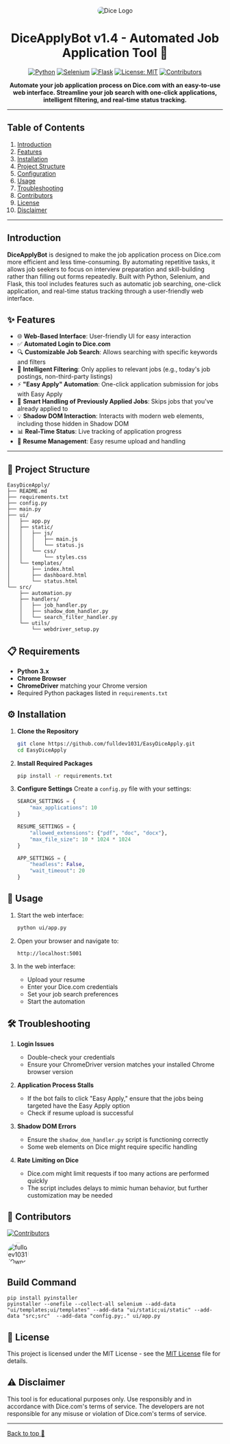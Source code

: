 <a name="top"></a>
<div align="center">
<img src="./src/img/dice_logo.png" alt="Dice Logo" style="border-radius: 15px;">

# DiceApplyBot v1.4 - Automated Job Application Tool 🚀

[![Python](https://img.shields.io/badge/Python-3.x-blue.svg?logo=python&logoColor=white)](https://www.python.org/)
[![Selenium](https://img.shields.io/badge/Selenium-Automation-green.svg?logo=selenium&logoColor=white)](https://www.selenium.dev/)
[![Flask](https://img.shields.io/badge/Flask-Web_UI-red.svg?logo=flask&logoColor=white)](https://flask.palletsprojects.com/)
[![License: MIT](https://img.shields.io/badge/License-MIT-yellow.svg)](./MIT%20License)
[![Contributors](https://img.shields.io/github/contributors/fulldev1031/EasyDiceApply)]()

**Automate your job application process on Dice.com with an easy-to-use web interface. Streamline your job search with one-click applications, intelligent filtering, and real-time status tracking.**

</div>

---

## Table of Contents

1. [Introduction](#introduction)
2. [Features](#features)
3. [Installation](#installation)
4. [Project Structure](#project-structure)
5. [Configuration](#configuration)
6. [Usage](#usage)
7. [Troubleshooting](#troubleshooting)
8. [Contributors](#contributors)
9. [License](#license)
10. [Disclaimer](#disclaimer)

---

## Introduction

**DiceApplyBot** is designed to make the job application process on Dice.com more efficient and less time-consuming. By automating repetitive tasks, it allows job seekers to focus on interview preparation and skill-building rather than filling out forms repeatedly. Built with Python, Selenium, and Flask, this tool includes features such as automatic job searching, one-click application, and real-time status tracking through a user-friendly web interface.

## ✨ Features

- 🌐 **Web-Based Interface**: User-friendly UI for easy interaction
- ✅ **Automated Login to Dice.com**
- 🔍 **Customizable Job Search**: Allows searching with specific keywords and filters
- 🎯 **Intelligent Filtering**: Only applies to relevant jobs (e.g., today's job postings, non-third-party listings)
- ⚡ **"Easy Apply" Automation**: One-click application submission for jobs with Easy Apply
- 🔄 **Smart Handling of Previously Applied Jobs**: Skips jobs that you've already applied to
- 💡 **Shadow DOM Interaction**: Interacts with modern web elements, including those hidden in Shadow DOM
- 📊 **Real-Time Status**: Live tracking of application progress
- 📁 **Resume Management**: Easy resume upload and handling

---

## 📂 Project Structure

```
EasyDiceApply/
├── README.md
├── requirements.txt
├── config.py
├── main.py
├── ui/
│   ├── app.py
│   ├── static/
│   │   ├── js/
│   │   │   ├── main.js
│   │   │   └── status.js
│   │   └── css/
│   │       └── styles.css
│   └── templates/
│       ├── index.html
│       ├── dashboard.html
│       └── status.html
└── src/
    ├── automation.py
    ├── handlers/
    │   ├── job_handler.py
    │   ├── shadow_dom_handler.py
    │   └── search_filter_handler.py
    └── utils/
        └── webdriver_setup.py
```

## 📋 Requirements

- **Python 3.x**
- **Chrome Browser**
- **ChromeDriver** matching your Chrome version
- Required Python packages listed in `requirements.txt`

## ⚙️ Installation

1. **Clone the Repository**
   ```bash
   git clone https://github.com/fulldev1031/EasyDiceApply.git
   cd EasyDiceApply
   ```

2. **Install Required Packages**
   ```bash
   pip install -r requirements.txt
   ```

3. **Configure Settings**
   Create a `config.py` file with your settings:
   ```python
   SEARCH_SETTINGS = {
       "max_applications": 10
   }

   RESUME_SETTINGS = {
       "allowed_extensions": {"pdf", "doc", "docx"},
       "max_file_size": 10 * 1024 * 1024
   }

   APP_SETTINGS = {
       "headless": False,
       "wait_timeout": 20
   }
   ```

## 🚀 Usage

1. Start the web interface:
   ```bash
   python ui/app.py
   ```

2. Open your browser and navigate to:
   ```
   http://localhost:5001
   ```

3. In the web interface:
   - Upload your resume
   - Enter your Dice.com credentials
   - Set your job search preferences
   - Start the automation

## 🛠️ Troubleshooting

1. **Login Issues**
   - Double-check your credentials
   - Ensure your ChromeDriver version matches your installed Chrome browser version

2. **Application Process Stalls**
   - If the bot fails to click "Easy Apply," ensure that the jobs being targeted have the Easy Apply option
   - Check if resume upload is successful

3. **Shadow DOM Errors**
   - Ensure the `shadow_dom_handler.py` script is functioning correctly
   - Some web elements on Dice might require specific handling

4. **Rate Limiting on Dice**
   - Dice.com might limit requests if too many actions are performed quickly
   - The script includes delays to mimic human behavior, but further customization may be needed

## 👥 Contributors

[![Contributors](https://img.shields.io/github/contributors/fulldev1031/EasyDiceApply)]()

<div align="left">
  <a href="https://github.com/fulldev1031">
    <img src="https://avatars.githubusercontent.com/fulldev1031?s=100" width="50" height="50" style="border-radius: 50%;" alt="fulldev1031 (Owner)"/>
  </a>
</div>

## Build Command
   ```
   pip install pyinstaller
   pyinstaller --onefile --collect-all selenium --add-data "ui/templates;ui/templates" --add-data "ui/static;ui/static" --add-data "src;src"  --add-data "config.py;." ui/app.py
   ```

## 📄 License

This project is licensed under the MIT License - see the [MIT License](./MIT%20License) file for details.

## ⚠️ Disclaimer

This tool is for educational purposes only. Use responsibly and in accordance with Dice.com's terms of service. The developers are not responsible for any misuse or violation of Dice.com's terms of service.

---

[Back to top 🚀](#top)
